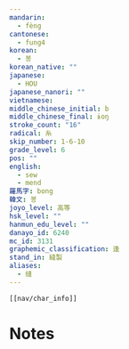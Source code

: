 ```yaml
---
mandarin:
  - fèng
cantonese:
  - fung4
korean:
  - 봉
korean_native: ""
japanese:
  - HOU
japanese_nanori: ""
vietnamese:
middle_chinese_initial: b
middle_chinese_final: ɨoŋ
stroke_count: "16"
radical: 糸
skip_number: 1-6-10
grade_level: 6
pos: ""
english:
  - sew
  - mend
羅馬字: bong
韓文: 봉
joyo_level: 高等
hsk_level: ""
hanmun_edu_level: ""
danayo_id: 6240
mc_id: 3131
graphemic_classification: 逢
stand_in: 縫製
aliases:
  - 缝
---
```

```meta-bind-embed
[[nav/char_info]]
```

# Notes
